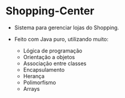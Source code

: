 # Shopping-Center

- Sistema para gerenciar lojas do Shopping.
  
- Feito com Java puro, utilizando muito:
   - Lógica de programação
   - Orientação a objetos
   - Associação entre classes
   - Encapsulamento
   - Herança
   - Polimorfismo
   - Arrays
